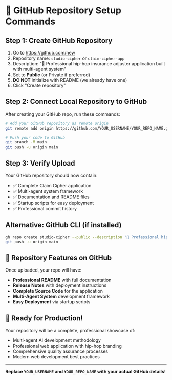 # 🚀 GitHub Repository Setup Commands

## Step 1: Create GitHub Repository
1. Go to https://github.com/new
2. Repository name: `studio-cipher` or `claim-cipher-app`
3. Description: "🎤 Professional hip-hop insurance adjuster application built with multi-agent system"
4. Set to **Public** (or Private if preferred)
5. **DO NOT** initialize with README (we already have one)
6. Click "Create repository"

## Step 2: Connect Local Repository to GitHub
After creating your GitHub repo, run these commands:

```bash
# Add your GitHub repository as remote origin
git remote add origin https://github.com/YOUR_USERNAME/YOUR_REPO_NAME.git

# Push your code to GitHub
git branch -M main
git push -u origin main
```

## Step 3: Verify Upload
Your GitHub repository should now contain:
- ✅ Complete Claim Cipher application
- ✅ Multi-agent system framework  
- ✅ Documentation and README files
- ✅ Startup scripts for easy deployment
- ✅ Professional commit history

## Alternative: GitHub CLI (if installed)
```bash
gh repo create studio-cipher --public --description "🎤 Professional hip-hop insurance adjuster application"
git push -u origin main
```

## 🎯 Repository Features on GitHub
Once uploaded, your repo will have:
- **Professional README** with full documentation
- **Release Notes** with deployment instructions  
- **Complete Source Code** for the application
- **Multi-Agent System** development framework
- **Easy Deployment** via startup scripts

## 🎤 Ready for Production!
Your repository will be a complete, professional showcase of:
- Multi-agent AI development methodology
- Professional web application with hip-hop branding
- Comprehensive quality assurance processes
- Modern web development best practices

---

**Replace `YOUR_USERNAME` and `YOUR_REPO_NAME` with your actual GitHub details!**
